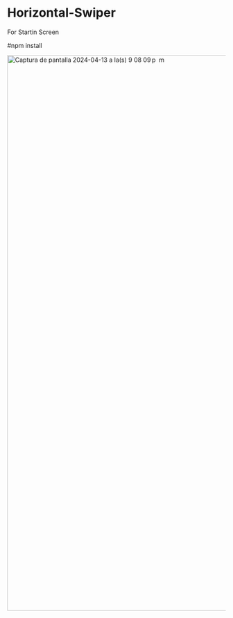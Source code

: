 # Horizontal-Swiper
For Startin Screen

#npm install

<img width="1280" alt="Captura de pantalla 2024-04-13 a la(s) 9 08 09 p  m" src="https://github.com/Angel-luiss/Compiladores_Lexico_Sintactico/assets/99922511/2f78351d-b554-4f6d-bc88-71c16321654b">
